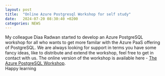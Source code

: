 ```yaml
---
layout: post
title:  "Online Azure Postgresql Workshop for self study"
date:   2024-07-20 08:30:40 +0200
categories: NEWS
---
```



My colleague Diaa Radwan started to develop an Azure PostgreSQL workshop for all who wants to get more familar with the Azure PaaS offering of PostgreSQL. We are always looking for support in terms you have some fancy ideas, like to distribute and extend the workshop, feel free to get in contact with us. The online version of the workshop is available here - <a href="https://pg.azure-workshops.cloud/">The Azure PostgreSQL Workshop</a>. 
<br>
Happy learning 








